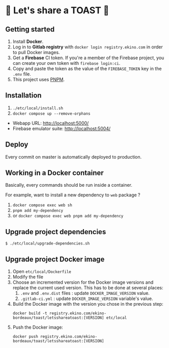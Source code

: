 # 🍞 Let's share a TOAST 🍞

## Getting started

1. Install **Docker**.
2. Log in to **Gitlab registry** with `docker login registry.ekino.com` in order to pull Docker images.
3. Get a **Firebase** CI token. If you're a member of the Firebase project, you can create your own token with `firebase login:ci`.
4. Copy and paste the token as the value of the `FIREBASE_TOKEN` key in the `.env` file.
5. This project uses [PNPM](https://pnpm.io/).

## Installation

1. `./etc/local/install.sh`
2. `docker compose up --remove-orphans`

- Webapp URL: [http://localhost:5000/](http://localhost:5000/)
- Firebase emulator suite: [http://localhost:5004/](http://localhost:5004/)

## Deploy

Every commit on master is automatically deployed to production.

## Working in a Docker container

Basically, every commands should be run inside a container.

For example, want to install a new dependency to `web` package ?
1. `docker compose exec web sh`
2. `pnpm add my-dependency`
3. or `docker compose exec web pnpm add my-dependency`

## Upgrade project dependencies

```
$ ./etc/local/upgrade-dependencies.sh
```

## Upgrade project Docker image

1. Open `etc/local/Dockerfile`
2. Modify the file
3. Choose an incremented version for the Docker image versions and replace the current used version. This has to be done at several places:
   1. `.env` and `.env.dist` files : update `DOCKER_IMAGE_VERSION` value.
   2. `.gitlab-ci.yml` : update `DOCKER_IMAGE_VERSION` variable's value.
4. Build the Docker image with the version you chose in the previous step: 
   ```
   docker build -t registry.ekino.com/ekino-bordeaux/toast/letsshareatoast:[VERSION] etc/local
   ```
5. Push the Docker image: 
   ```
   docker push registry.ekino.com/ekino-bordeaux/toast/letsshareatoast:[VERSION]
   ```
